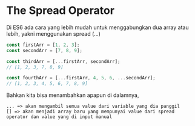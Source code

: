 # The Spread Operator

Di ES6 ada cara yang lebih mudah untuk menggabungkan dua array atau lebih, yakni menggunakan spread (...)

```javascript
const firstArr = [1, 2, 3];
const secondArr = [7, 8, 9];

const thirdArr = [...firstArr, secondArr];
// [1, 2, 3, 7, 8, 9]

const fourthArr = [...firstArr, 4, 5, 6, ...secondArr];
// [1, 2, 3, 4, 5, 6, 7, 8, 9]
```

Bahkan kita bisa menambahkan apapun di dalamnya,

```
... => akan mengambil semua value dari variable yang dia panggil
[] => akan menjadi array baru yang mempunyai value dari spread operator dan value yang di input manual
```
